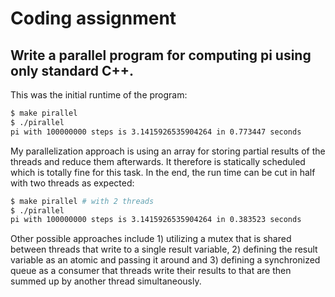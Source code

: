 # Coding assignment
## Write a parallel program for computing pi using only standard C++.
This was the initial runtime of the program:
```bash
$ make pirallel
$ ./pirallel
pi with 100000000 steps is 3.1415926535904264 in 0.773447 seconds
```
My parallelization approach is using an array for storing partial results of the threads and reduce them afterwards.
It therefore is statically scheduled which is totally fine for this task.
In the end, the run time can be cut in half with two threads as expected:
```bash
$ make pirallel # with 2 threads
$ ./pirallel
pi with 100000000 steps is 3.1415926535904264 in 0.383523 seconds
```
Other possible approaches include 1) utilizing a mutex that is shared between threads that write to a single result variable, 2) defining the result variable as an atomic and passing it around and 3) defining a synchronized queue as a consumer that threads write their results to that are then summed up by another thread simultaneously.

